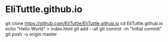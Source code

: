 # EliTuttle.github.io
git clone https://github.com/EliTuttle/EliTuttle.github.io
cd EliTuttle.github.io
echo "Hello World" > index.html
git add --all
git commit -m "Initial commit"
git push -u origin master
